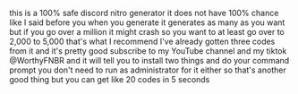 this is a 100% safe discord nitro generator it does not have 100% chance like I said before you when you generate it generates as many as you want but if you go over a million it might crash so you want to at least go over to 2,000 to 5,000 that's what I recommend I've already gotten three codes from it and it's pretty good subscribe to my YouTube channel and my tiktok @WorthyFNBR and it will tell you to install two things and do your command prompt you don't need to run as administrator for it either so that's another good thing but you can get like 20 codes in 5 seconds
